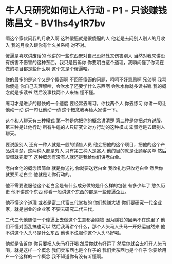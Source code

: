 # 牛人只研究如何让人行动 - P1 - 只谈赚钱陈昌文 - BV1hs4y1R7bv

啊这个家伙问我的月收入啊 这种傻逼就是很傻逼的人 他老是去问别人别人的月收入 我的月收入跟你有什么关系吗 对不对。

傻逼是喜欢讲废话的 他讲的一些东西既对自己没好处又伤害别人 当然对我来讲没有伤害不伤害的这种东西，我只是告诉你 你要明白这个道理，我瞬间懂了你现在做的项目都是些什么啊 这个又是个傻逼哈。

赚的最多的是这个又是个傻逼啊 不回答傻逼的问题，呵呵不好意思啊 兄弟啊 我骂你傻逼 你自己去理解哈，会吹水了还要学什么东西啊 会吹水你就多读书嘛 我的概念就是多读书 然后没事找两个人来练 懂不懂。

练习才是进步的最快的一个速度 要经常去练习，你找两个人 你去练习 你讲一句让他动一动 讲一句让他动一动 这个概念我再给大家讲一下。

这个和人聊天有三种模式 第一种是你把你的概念讲清楚 第二种是你把对方说服，第三种是让他行动 所有牛逼的人只研究让对方行动的这种模式 笨蛋老是去跟别人聊天。

要说服别人 还有一种人就是一般的销售人员 他会把他的这个项目，把他的这个产品讲清楚，这两种人都是穷人 只有第三种人是富人 他的目的就是让顾客买单 然后滚蛋就完蛋了 这种概念有没有人就还是我给你们讲老白金。

老白金他的概念很简单 就是你送礼 你就要送老白金 我收礼也只收老白金 然后你就要买老白金 他就是让你行动的。

他不需要说服他这个老白金是有什么成分做的是什么样的包装 有多少年了 悠久历史 他不讲这个东西 你看一般讲这个东西的都是一些傻逼企业。

他不懂这个道理 或者是富二代富三代掌权的 你们想赚大钱 你们要研究一代企业家，就是创业的企业家 不要去研究二代三代。

二代三代他随便一个傻逼上去做这个生意都会赚钱 因为赚钱的因素不在这里了 他们不懂对面乱搞也可以 然后我再讲个什么，那个人头马人头马一开好运自然来 他不讲这个人头马是什么东西 他也不说服你这个人头马好喝。

他就是告诉你 你只要把人头马打开喝 然后你就有好运了 然后你就会去打开人头马喝，就是这样一个概念 我们卖东西也是个样子的 我们卖东西也是个样子 你要给用户一个这样的一个概念 我不知道你有没有听懂啊。

